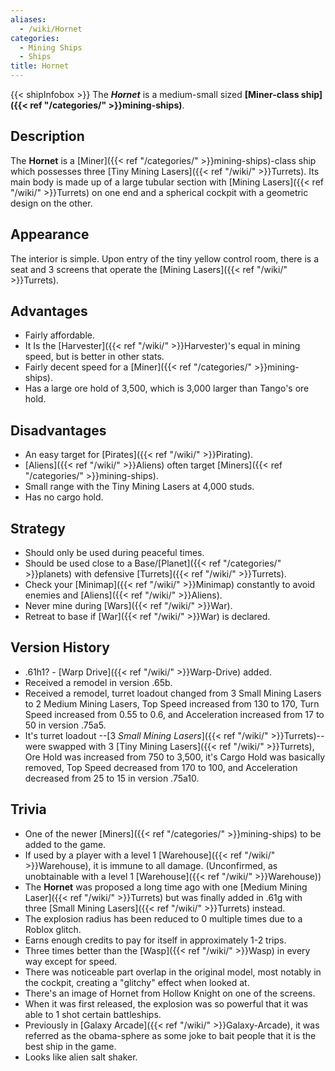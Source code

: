 ```yaml
---
aliases:
  - /wiki/Hornet
categories:
  - Mining Ships
  - Ships
title: Hornet
---
```


{{< shipInfobox >}} The **_Hornet_** is a medium-small sized **[Miner-class ship]({{< ref "/categories/" >}}mining-ships)**.

## Description

The **Hornet** is a [Miner]({{< ref "/categories/" >}}mining-ships)-class ship which possesses three [Tiny Mining Lasers]({{< ref "/wiki/" >}}Turrets). Its main body is made up of a large tubular section with [Mining Lasers]({{< ref "/wiki/" >}}Turrets) on one end and a spherical cockpit with a geometric design on the other.

## Appearance

The interior is simple. Upon entry of the tiny yellow control room, there is a seat and 3 screens that operate the [Mining Lasers]({{< ref "/wiki/" >}}Turrets).

## Advantages

- Fairly affordable.
- It Is the [Harvester]({{< ref "/wiki/" >}}Harvester)'s equal in mining speed, but is better in other stats.
- Fairly decent speed for a [Miner]({{< ref "/categories/" >}}mining-ships).
- Has a large ore hold of 3,500, which is 3,000 larger than Tango's ore hold.

## Disadvantages

- An easy target for [Pirates]({{< ref "/wiki/" >}}Pirating).
- [Aliens]({{< ref "/wiki/" >}}Aliens) often target [Miners]({{< ref "/categories/" >}}mining-ships).
- Small range with the Tiny Mining Lasers at 4,000 studs.
- Has no cargo hold.

## Strategy

- Should only be used during peaceful times.
- Should be used close to a Base/[Planet]({{< ref "/categories/" >}}planets) with defensive [Turrets]({{< ref "/wiki/" >}}Turrets).
- Check your [Minimap]({{< ref "/wiki/" >}}Minimap) constantly to avoid enemies and [Aliens]({{< ref "/wiki/" >}}Aliens).
- Never mine during [Wars]({{< ref "/wiki/" >}}War).
- Retreat to base if [War]({{< ref "/wiki/" >}}War) is declared.

## Version History

- .61h1? - [Warp Drive]({{< ref "/wiki/" >}}Warp-Drive) added.
- Received a remodel in version .65b.
- Received a remodel, turret loadout changed from 3 Small Mining Lasers to 2 Medium Mining Lasers, Top Speed increased from 130 to 170, Turn Speed increased from 0.55 to 0.6, and Acceleration increased from 17 to 50 in version .75a5.
- It's turret loadout --[3 _Small Mining Lasers_]({{< ref "/wiki/" >}}Turrets)-- were swapped with 3 [Tiny Mining Lasers]({{< ref "/wiki/" >}}Turrets), Ore Hold was increased from 750 to 3,500, it's Cargo Hold was basically removed, Top Speed decreased from 170 to 100, and Acceleration decreased from 25 to 15 in version .75a10.

## Trivia

- One of the newer [Miners]({{< ref "/categories/" >}}mining-ships) to be added to the game.
- If used by a player with a level 1 [Warehouse]({{< ref "/wiki/" >}}Warehouse), it is immune to all damage. (Unconfirmed, as unobtainable with a level 1 [Warehouse]({{< ref "/wiki/" >}}Warehouse))
- The **Hornet** was proposed a long time ago with one [Medium Mining Laser]({{< ref "/wiki/" >}}Turrets) but was finally added in .61g with three [Small Mining Lasers]({{< ref "/wiki/" >}}Turrets) instead.
- The explosion radius has been reduced to 0 multiple times due to a Roblox glitch.
- Earns enough credits to pay for itself in approximately 1-2 trips.
- Three times better than the [Wasp]({{< ref "/wiki/" >}}Wasp) in every way except for speed.
- There was noticeable part overlap in the original model, most notably in the cockpit, creating a "glitchy" effect when looked at.
- There's an image of Hornet from Hollow Knight on one of the screens.
- When it was first released, the explosion was so powerful that it was able to 1 shot certain battleships.
- Previously in [Galaxy Arcade]({{< ref "/wiki/" >}}Galaxy-Arcade), it was referred as the obama-sphere as some joke to bait people that it is the best ship in the game.
- Looks like alien salt shaker.
